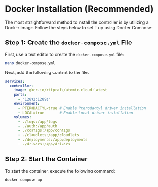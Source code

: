 # Docker Installation (Recommended)

The most straightforward method to install the controller is by utilizing a Docker image. Follow the steps below to set it up using Docker Compose:

## Step 1: Create the `docker-compose.yml` File
First, use a text editor to create the `docker-compose.yml` file:
```bash
nano docker-compose.yml
```
Next, add the following content to the file:
```yaml
services:
  controller:
    image: ghcr.io/httprafa/atomic-cloud:latest
    ports:
      - "12892:12892"
    environment:
      - PTERODACTYL=true # Enable Pterodactyl driver installation
      - LOCAL=true       # Enable Local driver installation
    volumes:
      - ./logs:/app/logs
      - ./auth:/app/auth
      - ./configs:/app/configs
      - ./cloudlets:/app/cloudlets
      - ./deployments:/app/deployments
      - ./drivers:/app/drivers
```

## Step 2: Start the Container
To start the container, execute the following command:
```bash
docker compose up
```
